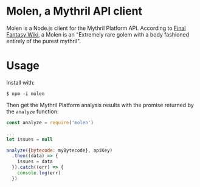 # Molen, a Mythril API client

Molen is a Node.js client for the Mythril Platform API. According to
[Final Fantasy Wiki][1], a Molen is an "Extremely rare golem with a body
fashioned entirely of the purest mythril".

[1]: http://finalfantasy.wikia.com/wiki/Molen

# Usage

Install with:
```
$ npm -i molen
```

Then get the Mythril Platform analysis results with the promise returned by
the `analyze` function:
```javascript
const analyze = require('molen')

...
let issues = null

analyze({bytecode: myBytecode}, apiKey)
  .then((data) => {
    issues = data
  }).catch((err) => {
    console.log(err)
  })
```

